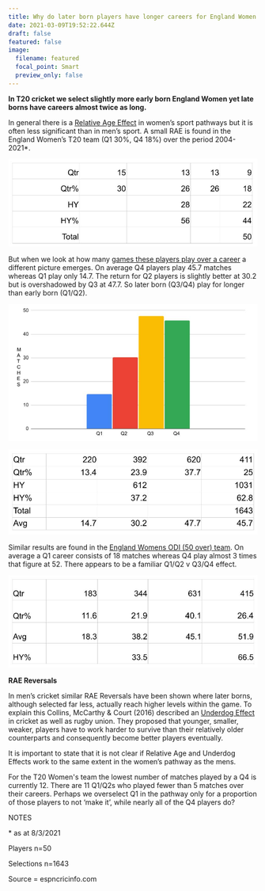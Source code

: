 ```yaml
---
title: Why do later born players have longer careers for England Women in T20 cricket?
date: 2021-03-09T19:52:22.644Z
draft: false
featured: false
image:
  filename: featured
  focal_point: Smart
  preview_only: false
---
```

**In T20 cricket we select slightly more early born England Women yet late borns have careers almost twice as long.** 

In general there is a [Relative Age Effect](https://onemoresummer.co.uk/post/what-is-relative-age-effect/) in women’s sport pathways but it is often less significant than in men’s sport. A small RAE is found in the England Women’s T20 team (Q1 30%, Q4 18%) over the period 2004-2021*.

![](womens-it20-qtrs.jpg)

But when we look at how many [games these players play over a career](https://onemoresummer.co.uk/post/matches-played-by-birth-quarter/) a different picture emerges. On average Q4 players play 45.7 matches whereas Q1 play only 14.7. The return for Q2 players is slightly better at 30.2 but is overshadowed by Q3 at 47.7. So later born (Q3/Q4) play for longer than early born (Q1/Q2). 

![](womens-t20i-career-matches.jpg)

![](womens-it20-matches-by-qtr.jpg)

Similar results are found in the [England Womens ODI (50 over) team](https://onemoresummer.co.uk/post/relative-age-effect-in-womens-cricket-engalnd-odi-selection/). On average a Q1 career consists of 18 matches whereas Q4 play almost 3 times that figure at 52. There appears to be a familiar Q1/Q2 v Q3/Q4 effect.

![](womens-odi-matches-by-qtr.jpg)

**RAE Reversals**

In men’s cricket similar RAE Reversals have been shown where later borns, although selected far less, actually reach higher levels within the game. To explain this Collins, McCarthy & Court (2016) described an [Underdog Effect](https://onemoresummer.co.uk/post/what-is-the-underdog-effect/) in cricket as well as rugby union. They proposed that younger, smaller, weaker, players have to work harder to survive than their relatively older counterparts and consequently become better players eventually.

It is important to state that it is not clear if Relative Age and Underdog Effects work to the same extent in the women’s pathway as the mens.

For the T20 Women's team the lowest number of matches played by a Q4 is currently 12. There are 11 Q1/Q2s who played fewer than 5 matches over their careers. Perhaps we overselect Q1 in the pathway only for a proportion of those players to not ‘make it’, while nearly all of the Q4 players do?

NOTES

\* as at 8/3/2021

Players n=50

Selections n=1643

Source = espncricinfo.com